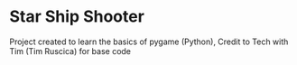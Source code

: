 # Star Ship Shooter
 Project created to learn the basics of pygame (Python), Credit to Tech with Tim (Tim Ruscica) for base code
